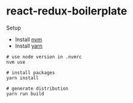 # react-redux-boilerplate

Setup

* Install [nvm](https://github.com/creationix/nvm)
* Install [yarn](https://yarnpkg.com/en)

```
# use node version in .nvmrc
nvm use

# install packages
yarn install

# generate distribution
yarn run build
```
